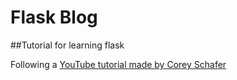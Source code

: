 # Flask Blog
##Tutorial for learning flask

Following a [YouTube tutorial made by Corey Schafer](https://www.youtube.com/playlist?list=PL-osiE80TeTs4UjLw5MM6OjgkjFeUxCYH)
